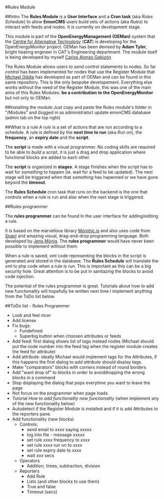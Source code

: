 #Rules Module

##Intro
The **Rules Module** is a **User Interface** and a **Cron task** (aka *Rules Schedule*) to allow **EmonCMS** users build sets of actions (aka *Rules*) to interact with feeds and nodes. It is currently on development stage.

This module is part of the **OpenEnergyManagement (OEMan)** system that the [Centre for Alternative Technology](http://cat.org.uk) (**CAT**) is developing for the OpenEnergyMonitor project. OEMan has been devised by **Adam Tyler**, bright heating engineer in CAT's Engineering department. The module itself is being developed by myself [Carlos Alonso Gabizón](https://github.com/cagabi)

The Rules Module allows users to send control statements to nodes. So far *control* has been implemented for nodes that use the Register Module that [Michael Oddie](https://github.com/0ddie) has developed as part of OEMan and can be found in this same repository. This is the only bespoke developement. Everything else works without the need of the Register Module, this was one of the main aims of this Rules Modules: **be a contribution to the OpenEnergyMonitor** but not only to OEMan.

##Installing the module
Just copy and paste the Rules module's folder in "/Modules" and (logged in as administrator) update emonCMS database (admin tab on the top right)

##What is a rule
A *rule* is a set of actions that are run according to a schedule. A rule is defined by the **next time to run** (aka *Run on*), the **frequency**, an **expiry date** and the  **script**.

The **script** is made with a visual programmer. No coding skills are required to be able to *build* a script, it is just a drag and drop application where functional blocks are added to each other.

The **script** is organized in **stages**. A stage finishes when the script has to wait for *something* to happen (ie. wait for a feed to be updated). The next stage will be triggered when that *something* has hapenned or we have gone beyond the **timeout**.

The **Rules Schedule** cron task that runs on the backend is the one that controls when a rule is run and also when the next stage is triggered.

##Rules programmer

The **rules programmer** can be found In the user interface for adding/editing a rule.

It is based on the marvellous library [Morphic.js](https://github.com/jmoenig/morphic.js) and also uses code from [Snap!](https://snap.berkeley.edu/) and amazing visual, drag-and-drop programming language. Both developed by [Jens Mönig](https://github.com/jmoeni). The **rules programmer** would have never been possible to implement without them.

When a rule is saved, xml code representing the blocks in the script is generated and stored in the database. The **Rules Schedule** will translate the xml to php code when a rule is run. This is important as this can be a big security hole. Great attention is to be put in sanitazing the blocks to avoid code injection.

The potential of the rules programmer is great. Tutorials about how to add new functionality will hopefully be written next time I implement anything from the ToDo list below.

##ToDo list - Rules Programmer
- Look and feel nicer
- Add license
- Fix bugs: 
	- Fundefined
	- Superbig button when choosen attributes or feeds
- Add feed: first dialog shows list of tags instead nodes (Michael should put the node number into the feed tag when the register module creates the feed for attribute) 
- Add attribute: ideally Michael would implement tags for the Attributes, if this happens the first dialog to *add attribute* should display tags.
- Make "comparators" blocks with corners instead of round borders
- Add "want drop of" to blocks in order to avoiddropping the wrong blocks in a command
- Stop displaying the dialog that pops everytime you want to leave the page
- Not focus on the programmer when page loads
- Tutorial *How to add functionality new functionality* (when implement any of the new functionality below)
- Autodetect if the Register Module is installed and if it is add Attributes to the reporters pane. 
- Add functionality (new blocks)
	- Controls: 
		- send email to *xxxx* saying *xxxxx*
		- log into file - message *xxxxx*
		- set rule *xxxx* frequency to *xxxx*
		- set rule *xxxx* run on to *xxxx*
		- set rule expiry date to *xxxx*
		- wait *xxx* secs
	- Operators
		- Addition, times, subtraction, division
	- Reporters
		- Add Rule
		- Lists (and other blocks to use them)
		- True and false
		- Timeout (secs)
		
		